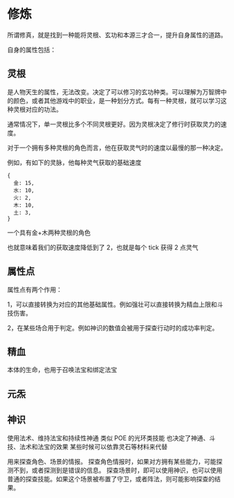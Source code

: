 # 修炼

所谓修真，就是找到一种能将灵根、玄功和本源三才合一，提升自身属性的道路。

自身的属性包括：

## 灵根

是人物天生的属性，无法改变。决定了可以修习的玄功种类。可以理解为万智牌中的颜色，或者其他游戏中的职业，是一种划分方式。每有一种灵根，就可以学习这种灵根对应的功法。

通常情况下，单一灵根比多个不同灵根更好。因为灵根决定了修行时获取灵力的速度。

对于一个拥有多种灵根的角色而言，他在获取灵气时的速度以最慢的那一种决定。

例如，有如下的灵脉，他每种灵气获取的基础速度

```
{
  金: 15,
  水: 10,
  火: 2,
  木: 10,
  土: 3,
}
```

一个具有金+木两种灵根的角色

也就意味着我们的获取速度降低到了 2，也就是每个 tick 获得 2 点灵气

## 属性点

属性点有两个作用：

1，可以直接转换为对应的其他基础属性。例如强壮可以直接转换为精血上限和斗技伤害。

2，在某些场合用于判定。例如神识的数值会被用于探查行动时的成功率判定。

## 精血

本体的生命，也用于召唤法宝和绑定法宝

## 元炁

## 神识

使用法术、维持法宝和持续性神通
类似 POE 的光环类技能
也决定了神通、斗技、法术和法宝的效果
某些时候可以依靠灵石等材料来代替

用来探查角色、场景的情报。
探查角色情报时，如果对方拥有某些能力，可能探测不到，或者探测到是错误的信息。
探查场景时，即可以使用神识，也可以使用普通的探查技能。如果这个场景被布置了守卫，或者阵法，则可能影响探查的结果。
